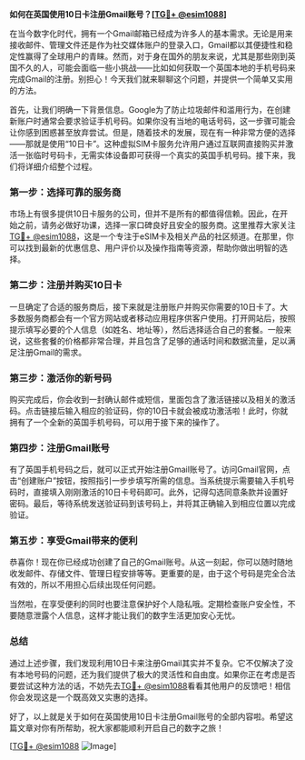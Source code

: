 **如何在英国使用10日卡注册Gmail账号？[[TG💪+ @esim1088](https://t.me/s/esim1088)]**

在当今数字化时代，拥有一个Gmail邮箱已经成为许多人的基本需求。无论是用来接收邮件、管理文件还是作为社交媒体账户的登录入口，Gmail都以其便捷性和稳定性赢得了全球用户的青睐。然而，对于身在国外的朋友来说，尤其是那些刚到英国不久的人，可能会面临一些小挑战——比如如何获取一个英国本地的手机号码来完成Gmail的注册。别担心！今天我们就来聊聊这个问题，并提供一个简单又实用的方法。

首先，让我们明确一下背景信息。Google为了防止垃圾邮件和滥用行为，在创建新账户时通常会要求验证手机号码。如果你没有当地的电话号码，这一步骤可能会让你感到困惑甚至放弃尝试。但是，随着技术的发展，现在有一种非常方便的选择——那就是使用“10日卡”。这种虚拟SIM卡服务允许用户通过互联网直接购买并激活一张临时号码卡，无需实体设备即可获得一个真实的英国手机号码。接下来，我们将详细介绍整个过程。

### 第一步：选择可靠的服务商

市场上有很多提供10日卡服务的公司，但并不是所有的都值得信赖。因此，在开始之前，请务必做好功课，选择一家口碑良好且安全的服务商。这里推荐大家关注[TG💪+ @esim1088](https://t.me/s/esim1088)，这是一个专注于eSIM卡及相关产品的社区频道。在那里，你可以找到最新的优惠信息、用户评价以及操作指南等资源，帮助你做出明智的选择。

### 第二步：注册并购买10日卡

一旦确定了合适的服务商后，接下来就是注册账户并购买你需要的10日卡了。大多数服务商都会有一个官方网站或者移动应用程序供客户使用。打开网站后，按照提示填写必要的个人信息（如姓名、地址等），然后选择适合自己的套餐。一般来说，这些套餐的价格都非常合理，并且包含了足够的通话时间和数据流量，足以满足注册Gmail的需求。

### 第三步：激活你的新号码

购买完成后，你会收到一封确认邮件或短信，里面包含了激活链接以及相关的激活码。点击链接后输入相应的验证码，你的10日卡就会被成功激活啦！此时，你就拥有了一个全新的英国手机号码，可以用于接下来的操作了。

### 第四步：注册Gmail账号

有了英国手机号码之后，就可以正式开始注册Gmail账号了。访问Gmail官网，点击“创建账户”按钮，按照指引一步步填写所需的信息。当系统提示需要输入手机号码时，直接填入刚刚激活的10日卡号码即可。此外，记得勾选同意条款并设置好密码。最后，等待系统发送验证码到该号码上，并将其正确输入到相应位置以完成验证。

### 第五步：享受Gmail带来的便利

恭喜你！现在你已经成功创建了自己的Gmail账号。从这一刻起，你可以随时随地收发邮件、存储文件、管理日程安排等等。更重要的是，由于这个号码是完全合法有效的，所以不用担心后续出现任何问题。

当然啦，在享受便利的同时也要注意保护好个人隐私哦。定期检查账户安全性，不要随意泄露个人信息，这样才能让我们的数字生活更加安心无忧。

### 总结

通过上述步骤，我们发现利用10日卡来注册Gmail其实并不复杂。它不仅解决了没有本地号码的问题，还为我们提供了极大的灵活性和自由度。如果你正在考虑是否要尝试这种方法的话，不妨先去[TG💪+ @esim1088](https://t.me/s/esim1088)看看其他用户的反馈吧！相信你会发现这是一个既高效又实惠的选择。

好了，以上就是关于如何在英国使用10日卡注册Gmail账号的全部内容啦。希望这篇文章对你有所帮助，祝大家都能顺利开启自己的数字之旅！

[[TG💪+ @esim1088](https://t.me/s/esim1088) ![Image](https://i.postimg.cc/4NQfJmqS/Snipaste-2025-05-13-00-14-12.png)]
